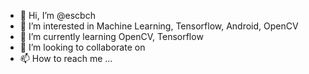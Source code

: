 - 👋 Hi, I’m @escbch
- 👀 I’m interested in Machine Learning, Tensorflow, Android, OpenCV
- 🌱 I’m currently learning OpenCV, Tensorflow
- 💞️ I’m looking to collaborate on 
- 📫 How to reach me ...

<!---
escbch/escbch is a ✨ special ✨ repository because its `README.md` (this file) appears on your GitHub profile.
You can click the Preview link to take a look at your changes.
--->
